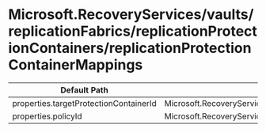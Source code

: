 # Microsoft.RecoveryServices/vaults/replicationFabrics/replicationProtectionContainers/replicationProtectionContainerMappings

| Default Path | Alias |
|---|---|
| properties.targetProtectionContainerId | Microsoft.RecoveryServices/vaults/replicationFabrics/replicationProtectionContainers/replicationProtectionContainerMappings/targetProtectionContainerId |
| properties.policyId | Microsoft.RecoveryServices/vaults/replicationFabrics/replicationProtectionContainers/replicationProtectionContainerMappings/policyId |

